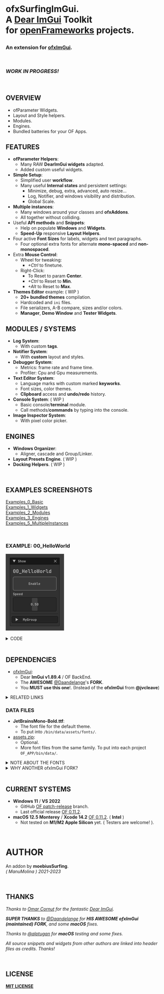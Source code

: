 <br>

<h1>
  
ofxSurfingImGui.  
A [Dear ImGui](https://github.com/ocornut/imgui) **Toolkit**  
for [openFrameworks](https://openframeworks.cc/) projects.  
  
</h1>

<h3>
  
An extension for [ofxImGui](https://github.com/Daandelange/ofxImGui/tree/develop).    
  
</h3>

<br>

<h3>
<em>
WORK IN PROGRESS!
</em>
</h3>


<br>

## OVERVIEW
- ofParameter Widgets.
- Layout and Style helpers.
- Modules.
- Engines.
- Bundled batteries for your OF Apps.

## FEATURES
- **ofParameter Helpers**:
  - Many RAW **DearImGui widgets** adapted.
  - Added custom useful widgets.
- **Simple Setup**:
  - Simplified user **workflow**.
  - Many useful **Internal states** and persistent settings:
    - Minimize, debug, extra, advanced, auto resize...
    - Log, Notifier, and windows visibility and distribution. 
    - Global Scale.
- **Multiple instances**:
  - Many windows around your classes and **ofxAddons**.
  - All together without colliding.
- Useful **API methods** and **Snippets**: 
  - Help on populate **Windows** and **Widgets**.
  - **Speed-Up** responsive **Layout Helpers**.
- Four active **Font Sizes** for labels, widgets and text paragraphs.
  - Four optional extra fonts for alternate **mono-spaced** and **non-monospaced**.
- Extra **Mouse Control**: 
  - Wheel for tweaking:
    -  _+Ctrl_ to finetune.
  - Right-Click:
    - To Reset to param **Center**.
    - _+Ctrl_ to Reset to **Min**.
    - _+Alt_ to Reset to **Max**.
- **Themes Editor** example:  ( WIP )
    - **20+ bundled themes** compilation. 
    - Hardcoded and `ini` files.
    - File serializers, A-B compare, sizes and/or colors.
    - **Manager**, **Demo Window** and **Tester Widgets**.

## MODULES / SYSTEMS
- **Log System**:
    - With custom **tags**.
- **Notifier System**:
    - With **custom** layout and styles.
- **Debugger System**:
    - Metrics: frame rate and frame time.
    - Profiler: Cpu and Gpu measurements.
- **Text Editor System**: 
    - Language marks with custom marked **keyworks**.
    - Font sizes, color themes.
    - **Clipboard** access and **undo/redo** history.
- **Console System**: ( WIP )
    - Basic console/**terminal** module.
    - Call methods/**commands** by typing into the console.
- **Image Inspector System**:
    - With pixel color picker.

## ENGINES
- **Windows Organizer**:
    - Aligner, cascade and Group/Linker.
- **Layout Presets Engine**. ( WIP )
- **Docking Helpers**. ( WIP )

 
<br>

## EXAMPLES SCREENSHOTS

[Examples_0_Basic](/Examples_0_Basic/README.md)  
[Examples_1_Widgets](/Examples_1_Widgets/README.md)  
[Examples_2_Modules](/Examples_2_Modules/README.md)  
[Examples_3_Engines](/Examples_3_Engines/README.md)  
[Examples_5_MultipleInstances](/Examples_5_MultipleInstances/README.md)  

<br>

### EXAMPLE: 00_HelloWorld

![](/Examples_0_Basic/01_HelloWorld/Capture.PNG)
<details>
  <summary>CODE</summary>
  
#### ofApp.h

```.cpp
#pragma once
#include "ofMain.h"

#include "ofxSurfingImGui.h"

class ofApp : public ofBaseApp
{
  public:
  void draw();

  ofParameter<bool> bEnable{ "Enable", true };
  ofParameter<float> speed{ "Speed", .5f, 0.f, 1.f };
  ofParameterGroup params{ "MyGroup", bEnable, speed };

  ofParameter<bool> bGui{ "Show", true };	
  ofxSurfingGui ui;
};
```

#### ofApp.cpp

```.cpp

#include "ofApp.h"

void ofApp::draw()
{
  ui.Begin();
  {
    /* Put windows here */
    if (ui.BeginWindow(bGui))
    {
      /* Put widgets here */
      ui.AddLabelBig("00_HelloWorld");
      ui.AddSpacing();
      ui.Add(bEnable, OFX_IM_TOGGLE_BIG_BORDER_BLINK);
      ui.Add(speed, OFX_IM_HSLIDER);
      ui.AddSpacingSeparated();
      ui.AddGroup(params, SurfingGuiGroupStyle_Collapsed);

      ui.EndWindow();
    }
  }
  ui.End();
}
```

</details>

<br>

## DEPENDENCIES

* [ofxImGui](https://github.com/Daandelange/ofxImGui/tree/develop):
  - Dear **ImGui v1.89.4** / OF BackEnd.
  - The **AWESOME** [@Daandelange](https://github.com/Daandelange)'s **FORK**.
  - You **MUST use this one**!. (Instead of the **ofxImGui** from **@jvcleave**)

<details>
  <summary>RELATED LINKS</summary>  
  
* [ofxSurfingImGuiExtra](https://github.com/moebiussurfing/ofxSurfingImGuiExtra)
  - _My **Testing Sandbox** with **New WIP examples** and new incoming widgets._
* [ofxSurfingHelpers](https://github.com/moebiussurfing/ofxSurfingHelpers)
  - _Not required. Only for some examples._
* [ofxWindowApp](https://github.com/moebiussurfing/ofxWindowApp)
  - _Not required. Only for some examples._
* [imgui/wiki/Useful-Extensions](https://github.com/ocornut/imgui/wiki/Useful-Extensions#image-manipulation)
  - 3rd party modules/widgets that could be integrated.
* [imgui/labels/gallery](https://github.com/ocornut/imgui/labels/gallery)
  - Inspiration Gallery from user's apps.
  
</details>

### DATA FILES

* **JetBrainsMono-Bold.ttf**:
  - The font file for the default theme.
  - To put into `/bin/data/assets/fonts/`.  
* [assets.zip](assets.zip):
  - Optional.
  - More font files from the same family. To put into each project `OF_APP/bin/data/`.  

<details>
  <summary>NOTE ABOUT THE FONTS</summary>  
  
The single font file for the currently used theme is **JetBrainsMono-Bold.ttf**. If that font is not located, then it will search for a legacy font called **telegrama_render.otf**. If none of that fonts are located, it will work too, but using the default bundled font from **ImGui**. (So `/data` can also be completely empty too.) 

</details>
  
<details>
  <summary>WHY ANOTHER ofxImGui FORK?</summary>
  <p>

- What's new on the [@Daandelange FORK](https://github.com/Daandelange/ofxImGui/tree/develop) vs the [legacy](https://github.com/jvcleave/ofxImGui) **ofxImGui** from [@jvcleave](https://github.com/jvcleave)? 
  - Multi context / instances: 
    - Several windows from different add-ons without colliding.  
  - Easy to update to future **NEW ImGui** releases.  
    Currently this fork is linked to the [develop branch](https://github.com/jvcleave/ofxImGui/tree/develop) on the original **ofxImGui** from **@jvcleave**.  
    And will be probably merged into the master branch.  
    
 </p>
</details>

<br>

## CURRENT SYSTEMS

- **Windows 11** / **VS 2022**
    * GitHub [OF patch-release](https://github.com/openframeworks/openFrameworks/tree/patch-release) branch.
    * Last official release [OF 0.11.2](https://openframeworks.cc/download/).
- **macOS 12.5 Monterey** / **Xcode 14.2** [OF 0.11.2](https://openframeworks.cc/download/). ( **Intel** )  
    * Not tested on **M1/M2 Apple Silicon** yet. ( Testers are welcome! ).

<br>

# AUTHOR

An addon by **moebiusSurfing**.  
*( ManuMolina ) 2021-2023*  

<br>

## THANKS

_Thanks to [Omar Cornut](https://github.com/ocornut) for the fantastic [Dear ImGui](https://github.com/ocornut/imgui)._  

_**SUPER THANKS** to [@Daandelange](https://github.com/Daandelange) for **HIS AWESOME ofxImGui (maintained) FORK**, and some **macOS** fixes._  

_Thanks to [@alptugan](https://github.com/alptugan) for **macOS** testing and some fixes._  

_All source snippets and widgets from other authors are linked into header files as credits. Thanks!_  

<br>

## LICENSE

[**MIT LICENSE**](https://github.com/moebiussurfing/ofxSurfingImGui/blob/master/LICENSE)
